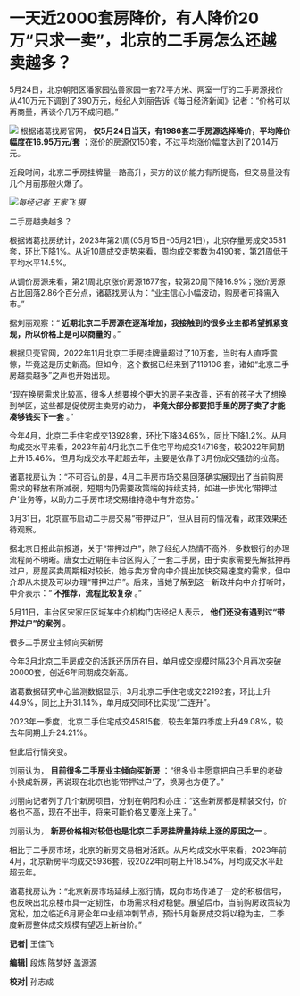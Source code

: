 # 一天近2000套房降价，有人降价20万“只求一卖”，北京的二手房怎么还越卖越多？

5月24日，北京朝阳区潘家园弘善家园一套72平方米、两室一厅的二手房源报价从410万元下调到了390万元，经纪人刘丽告诉《每日经济新闻》记者：“价格可以再商量，再谈个几万不成问题。”

![](https://inews.gtimg.com/om_bt/ONpEB9Nwqc_Q_2EbEZfNseXmpgQMogFgSSaMBFS4sAy1UAA/1000)
根据诸葛找房官网， **仅5月24日当天，有1986套二手房源选择降价，平均降价幅度在16.95万元/套**
；涨价的房源仅150套，不过平均涨价幅度达到了20.14万元。

近段时间，北京二手房挂牌量一路高升，买方的议价能力有所提高，但交易量没有几个月前那般火爆了。

![](https://inews.gtimg.com/om_bt/OwDjz7YGwaIkZUMegDcSjNTkFYnI1HLsEo-aZnDIxI2pMAA/1000)_每经记者 王家飞 摄_

二手房越卖越多？

根据诸葛找房统计，2023年第21周(05月15日-05月21日)，北京存量房成交3581套，环比下降1%。从近10周成交走势来看，周均成交套数为4190套，第21周低于平均水平14.5%。

从调价房源来看，第21周北京涨价房源1677套，较第20周下降16.9%；涨价房源占比回落2.86个百分点，诸葛找房认为：“业主信心小幅波动，购房者可择需入市。”

据刘丽观察：“ **近期北京二手房源在逐渐增加，我接触到的很多业主都希望抓紧变现，所以价格上是可以商量的** 。”

根据贝壳官网，2022年11月北京二手房挂牌量超过了10万套，当时有人直呼震惊，毕竟这是历史新高。但如今，这个数据已经来到了119106
套，诸如“北京二手房越卖越多”之声也开始出现。

“现在换房需求比较高，很多人想要换个更大的房子来改善，还有的孩子大了想换到学区，这些都是促使房主卖房的动力，
**毕竟大部分都要把手里的房子卖了才能凑够钱买下一套** 。”

今年4月，北京二手住宅成交13928套，环比下降34.65%，同比下降1.2%。从月均成交水平来看，2023年前4月北京二手住宅平均成交14716套，较2022年同期上升15.46%。但月均成交水平赶超去年，主要是依靠了3月份成交强劲的拉高。

诸葛找房认为：“不可否认的是，4月二手房市场交易回落确实展现出了当前购房需求的释放有所减弱，短期内仍需要政策端的持续支持，如进一步优化‘带押过户’业务等，以助力二手房市场交易维持稳中有升态势。”

3月31日，北京宣布启动二手房交易“带押过户”，但从目前的情况看，政策效果还待观察。

据北京日报此前报道，关于“带押过户”，除了经纪人热情不高外，多数银行的办理流程尚不明晰。唐女士近期在丰台区购入了一套二手房，由于卖家需要先解抵押再过户，房屋买卖周期相对较长，她与卖方曾向中介提出加快交易速度的需求，但中介却从未提及可以办理“带押过户”。后来，当她了解到这一新政并向中介打听时，中介表示：“
**不推荐，流程比较复杂** 。”

5月11日，丰台区宋家庄区域某中介机构门店经纪人表示， **他们还没有遇到过“带押过户”的案例** 。

很多二手房业主倾向买新房

今年3月北京二手房成交的活跃还历历在目，单月成交规模时隔23个月再次突破20000套，创近6年同期成交新高。

诸葛数据研究中心监测数据显示，3月北京二手住宅成交22192套，环比上升44.9%，同比上升31.14%，单月成交同环比实现“二连升”。

2023年一季度，北京二手住宅成交45815套，较去年第四季度上升49.08%，较去年同期上升24.21%。

但此后行情突变。

刘丽认为， **目前很多二手房业主倾向买新房** ：“很多业主愿意把自己手里的老破小换成新房，再说现在北京也能‘带押过户’了，换房也方便了。”

刘丽向记者列了几个新房项目，分别在朝阳和亦庄：“这些新房都是精装交付，价格也不高，现在不出手，将来可能价格又要涨上来了。”

刘丽认为， **新房价格相对较低也是北京二手房挂牌量持续上涨的原因之一** 。

相比于二手房市场，北京的新房交易相对活跃。从月均成交水平来看，2023年前4月，北京新房平均成交5936套，较2022年同期上升18.54%，月均成交水平赶超去年。

诸葛找房认为：“北京新房市场延续上涨行情，既向市场传递了一定的积极信号，也反映出北京楼市具一定韧性，市场需求相对稳健。展望后市，当前购房政策较为宽松，加之临近6月房企年中业绩冲刺节点，预计5月新房成交将以稳为主，二季度新房整体成交规模有望迈上新台阶。”

**记者|** 王佳飞

**编辑|** 段炼 陈梦妤 盖源源

**校对|** 孙志成

